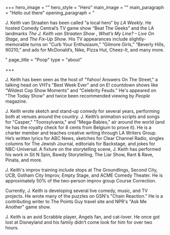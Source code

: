 +++
hero_image = ""
hero_style = "Hero"
main_image = ""
main_paragraph = "Hello out there"
opening_paragraph = "<p>J. Keith van Straaten has been called “a local hero” by <em>LA Weekly</em>. He hosted Comedy Central’s TV game show “Beat The Geeks” and the LA landmarks <em>The J. Keith van Straaten Show</em> , <em>What’s My Line? – Live On Stage</em>, and <em>The Fix-Up Show</em>. His TV appearances include slightly-memorable turns on \"Curb Your Enthusiasm,\" “Gilmore Girls,” “Beverly Hills, 90210,” and ads for McDonald’s, Nike, Pizza Hut, Cheez-It, and many more.</p>"
page_title = "Poop"
type = "about"

+++
  
  
J. Keith has been seen as the host of "Yahoo! Answers On The Street," a talking head on VH1′s "Best Week Ever" and on E! countdown shows like “Wildest Cop Show Moments” and “Celebrity Feuds.” He's appeared on "The Today Show" and twice been recommended viewing by _People_ magazine.  
  
J. Keith wrote sketch and stand-up comedy for several years, performing both at venues around the country. J. Keith’s animation scripts and songs for "Casper," "Toonsylvania," and "Mega-Babies," air around the world (and he has the royalty check for 8 cents from Belgium to prove it). He is a charter member and teaches creative writing through LA Writers Group. He’s written lyrics for ABC News, sketches for Clear Channel Radio, singles columns for The Jewish Journal, editorials for Backstage, and jokes for NBC-Universal. A fixture on the storytelling scene, J. Keith has performed his work in Sit N Spin, Bawdy Storytelling, The Liar Show, Rant & Rave, Pinata, and more.   
  
J. Keith's improv training include stops at The Groundlings, Second City, UCB, Gotham City Improv, Empty Stage, and ACME Comedy Theater. He is approximately 50% of the two-person improv group Course Correction.  
  
Currently, J. Keith is developing several live comedy, music, and TV projects. He wrote many of the puzzles on GSN's "Chain Reaction." He is a contributing writer to The Points Guy travel site and NPR's "Ask Me Another" game show.   
  
J. Keith is an avid Scrabble player, Angels fan, and cat-lover. He once got lost at Disneyland and his family didn’t come look for him for over two hours.